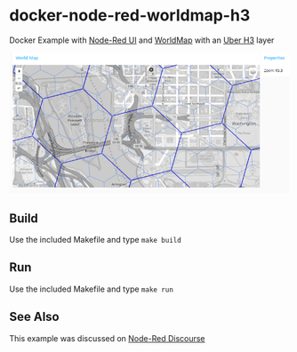 # docker-node-red-worldmap-h3
Docker Example with [Node-Red UI](https://github.com/node-red/node-red-dashboard) and [WorldMap](https://github.com/dceejay/RedMap) with an [Uber H3](https://github.com/uber/h3) layer

![Worldmap with hex 8 and 9 layers](ui.png?raw=true "Worldmap with hex 8 and 9 layers")

## Build

Use the included Makefile and type `make build`

## Run

Use the included Makefile and type `make run`

## See Also

This example was discussed on [Node-Red Discourse](https://discourse.nodered.org/t/node-to-wrap-h3-js-from-https-github-com-uber-h3-js/70598/6)
